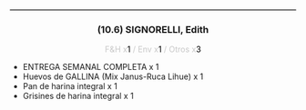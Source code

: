 <hr style='border:1px solid rgb(200,200,200)'>
<div style='page-break-inside: avoid'>

<div style='text-align:center'>

<h3> (10.6) SIGNORELLI, <span class='grey'>Edith</span></h3>

<p  style='color:rgb(200,200,200)'>F&H x<span  style='color:black'>1</span> / Env x<span  style='color:black'>1</span> / Otros x<span  style='color:black'>3</span></p>
</div>

<ul>
<li class='li-horizontal'> ENTREGA SEMANAL COMPLETA x 1</li>
<li class='li-horizontal'> Huevos de GALLINA (Mix Janus-Ruca Lihue) x 1</li>
<li class='li-horizontal'> Pan de harina integral x 1</li>
<li class='li-horizontal'> Grisines de harina integral x 1</li>
</ul>
</div>

